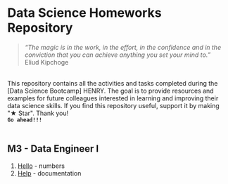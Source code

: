 # Data Science Homeworks Repository 
>*“The magic is in the work, in the effort, in the confidence and in the conviction that you can achieve anything you set your mind to.”*<br />
>Eliud Kipchoge

<br />This repository contains all the activities and tasks completed during the [Data Science Bootcamp] HENRY. The goal is to provide resources and examples for future colleagues interested in learning and improving their data science skills. If you find this repository useful, support it by making "★ Star". Thank you! <br />
**```Go ahead!!!```** <br />
<br />

M3 - Data Engineer I 
------------- 
1. [Hello](.ipynb) -  numbers
2. [Help](.ipynb) -  documentation

<br />

